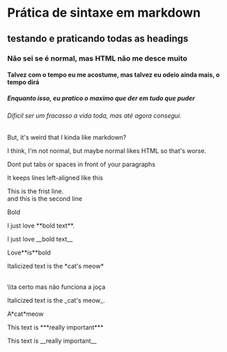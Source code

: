
# Prática de sintaxe em markdown

## testando e praticando todas as headings

### Não sei se é normal, mas HTML não me desce muito

#### Talvez com o tempo eu me acostume, mas talvez eu odeio ainda mais, o tempo dirá

##### Enquanto isso, eu pratico o maximo que der em tudo que puder

###### Díficil ser um fracasso a vida toda, mas até agora consegui.

<p>But, it's weird that I kinda like markdown?<p>

<p>I think, I'm not normal, but maybe normal likes HTML so that's worse.<p>

<p>Dont put tabs or spaces in front of your paragraphs<p>

<p>It keeps lines left-aligned like this<p>

<p>This is the frist line.<br>
and this is the second line<p>

Bold

<p>I just love **bold text**.<p>
<p>I just love __bold text__<p>
<P>Love**is**bold<P>

<p>Italicized text is the *cat's meow*<p>        <br>\\ta certo mas não funciona a joça
<p>Italicized text is the _cat's meow_.<p>
<p>A*cat*meow<p>

<p>This text is ***really important***<p>
<p>This text is __really important__<p>




